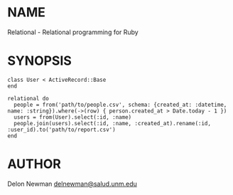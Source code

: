 # NAME

Relational - Relational programming for Ruby

# SYNOPSIS

    class User < ActiveRecord::Base
    end
    
    relational do
      people = from('path/to/people.csv', schema: {created_at: :datetime, name: :string}).where(->(row) { person.created_at > Date.today - 1 })
      users = from(User).select(:id, :name)
      people.join(users).select(:id, :name, :created_at).rename(:id, :user_id).to('path/to/report.csv')
    end

# AUTHOR

Delon Newman <delnewman@salud.unm.edu>

